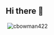 ## Hi there 👋

<p>&nbsp;<img align="center" src="https://github-readme-stats.vercel.app/api?username=Gabrielcruz1&show_icons=true&theme=dark&title_color=bdbdbd&text_color=bdbdbd&locale=en" alt="cbowman422" /></p>
